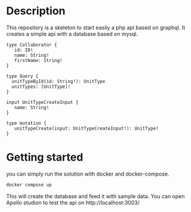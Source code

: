 # Description

This repository is a skeleton to start easily a php api based on graphql.
It creates a simple api with a database based on mysql.

```gql
type Collaborator {
   id: ID!
   name: String!
   firstName: String!
}

type Query {
  unitTypeById(id: String!): UnitType
  unitTypes: [UnitType]!
}

input UnitTypeCreateInput {
   name: String!
}

type mutation {
   unitTypeCreate(input: UnitTypeCreateInput!): UnitType!
}
```

# Getting started

you can simply run the solution with docker and docker-compose.

```bash
docker compose up
```

This will create the database and feed it with sample data. You can open Apollo studion to test the api on http://localhost:3003/
